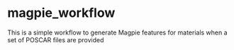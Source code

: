 # magpie_workflow

This is a simple workflow to generate Magpie features for materials when a set of POSCAR files are provided
